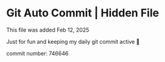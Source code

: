 # Git Auto Commit | Hidden File

This file was added Feb 12, 2025

Just for fun and keeping my daily git commit active 🤪

commit number: 746646
